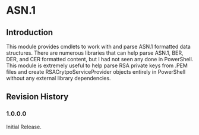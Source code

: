 # ASN.1

## Introduction
This module provides cmdlets to work with and parse ASN.1 formatted data structures. There are numerous libraries that can help parse
ASN.1, BER, DER, and CER formatted content, but I had not seen any done in PowerShell. This module is extremely useful to help parse
RSA private keys from .PEM files and create RSACrytpoServiceProvider objects entirely in PowerShell without any external library dependencies.

## Revision History

### 1.0.0.0
Initial Release.